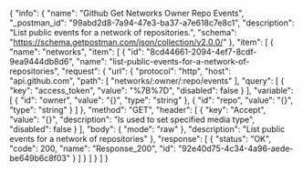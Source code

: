 {
  "info": {
    "name": "Github Get Networks Owner Repo Events",
    "_postman_id": "99abd2d8-7a94-47e3-ba37-a7e618c7e8c1",
    "description": "List public events for a network of repositories.",
    "schema": "https://schema.getpostman.com/json/collection/v2.0.0/"
  },
  "item": [
    {
      "name": "networks",
      "item": [
        {
          "id": "8cd44661-2094-4ef7-8cdf-9ea9444db8d6",
          "name": "list-public-events-for-a-network-of-repositories",
          "request": {
            "url": {
              "protocol": "http",
              "host": "api.github.com",
              "path": [
                "networks/:owner/:repo/events"
              ],
              "query": [
                {
                  "key": "access_token",
                  "value": "%7B%7D",
                  "disabled": false
                }
              ],
              "variable": [
                {
                  "id": "owner",
                  "value": "{}",
                  "type": "string"
                },
                {
                  "id": "repo",
                  "value": "{}",
                  "type": "string"
                }
              ]
            },
            "method": "GET",
            "header": [
              {
                "key": "Accept",
                "value": "{}",
                "description": "Is used to set specified media type",
                "disabled": false
              }
            ],
            "body": {
              "mode": "raw"
            },
            "description": "List public events for a network of repositories"
          },
          "response": [
            {
              "status": "OK",
              "code": 200,
              "name": "Response_200",
              "id": "92e40d75-4c34-4a96-aede-be649b6c8f03"
            }
          ]
        }
      ]
    }
  ]
}